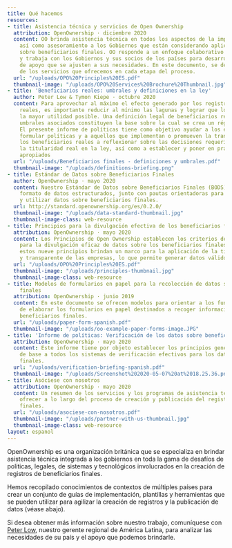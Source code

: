 ```yaml
---
title: Qué hacemos
resources:
- title: Asistencia técnica y servicios de Open Ownership
  attribution: OpenOwnership · diciembre 2020
  content: OO brinda asistencia técnica en todos los aspectos de la implementación,
    así como asesoramiento a los Gobiernos que están considerando aplicar reformas
    sobre beneficiarios finales. OO responde a un enfoque colaborativo y adaptado,
    y trabaja con los Gobiernos y sus socios de los países para desarrollar paquetes
    de apoyo que se ajusten a sus necesidades. En este documento, se describen ejemplos
    de los servicios que ofrecemos en cada etapa del proceso.
  url: "/uploads/OPO%20Principles%20ES.pdf"
  thumbnail-image: "/uploads/OPO%20Services%20Brochure%20Thumbnail.jpg"
- title: 'Beneficiarios reales: umbrales y definiciones en la ley'
  author: Peter Low & Tymon Kiepe · octubre 2020
  content: Para aprovechar al máximo el efecto generado por los registros de beneficiarios
    reales, es importante reducir al mínimo las lagunas y lograr que los datos tengan
    la mayor utilidad posible. Una definición legal de beneficiarios reales y sus
    umbrales asociados constituyen la base sobre la cual se crea un régimen de divulgación.
    El presente informe de políticas tiene como objetivo ayudar a los encargados de
    formular políticas y a aquellos que implementan o promueven la transparencia sobre
    los beneficiarios reales a reflexionar sobre las decisiones requeridas para definir
    la titularidad real en la ley, así como a establecer y poner en práctica umbrales
    apropiados
  url: "/uploads/Beneficiarios finales - definiciones y umbrales.pdf"
  thumbnail-image: "/uploads/definitions-briefing.png"
- title: Estándar de Datos sobre Beneficiarios Finales
  author: OpenOwnership · mayo 2020
  content: Nuestro Estándar de Datos sobre Beneficiarios Finales (BODS) ofrece un
    formato de datos estructurados, junto con pautas orientadoras para reunir, compartir
    y utilizar datos sobre beneficiarios finales.
  url: http://standard.openownership.org/es/0.2.0/
  thumbnail-image: "/uploads/data-standard-thumbnail.jpg"
  thumbnail-image-class: web-resource
- title: Principios para la divulgación efectiva de los beneficiarios finales
  attribution: OpenOwnership · mayo 2020
  content: Los Principios de Open Ownership establecen los criterios de referencia
    para la divulgación eficaz de datos sobre los beneficiarios finales. En su conjunto,
    estos nueve principios brindan un marco para la aplicación de la titularidad integral
    y transparente de las empresas, lo que permite generar datos válidos y utilizables.
  url: "/uploads/OPO%20Principles%20ES.pdf"
  thumbnail-image: "/uploads/principles-thumbnail.jpg"
  thumbnail-image-class: web-resource
- title: Modelos de formularios en papel para la recolección de datos sobre beneficiarios
    finales
  attribution: OpenOwnership · junio 2019
  content: En este documento se ofrecen modelos para orientar a los funcionarios encargados
    de elaborar los formularios en papel destinados a recoger información sobre los
    beneficiarios finales.
  url: "/uploads/paper-form-spanish.pdf"
  thumbnail-image: "/uploads/oo-example-paper-forms-image.JPG"
- title: 'Informe de políticas: Verificación de los datos sobre beneficiarios finales'
  attribution: OpenOwnership · mayo 2020
  content: Este informe tiene por objeto establecer los principios generales que sirven
    de base a todos los sistemas de verificación efectivos para los datos sobre beneficiarios
    finales.
  url: "/uploads/verification-briefing-spanish.pdf"
  thumbnail-image: "/uploads/Screenshot%202020-05-07%20at%2018.25.36.png"
- title: Asóciese con nosotros
  attribution: OpenOwnership · mayo 2020
  content: Un resumen de los servicios y los programas de asistencia técnica que podemos
    ofrecer a lo largo del proceso de creación y publicación del registro sobre beneficiarios
    finales.
  url: "/uploads/asociese-con-nosotros.pdf"
  thumbnail-image: "/uploads/partner-with-us-thumbnail.jpg"
  thumbnail-image-class: web-resource
layout: espanol
---
```


OpenOwnership es una organización británica que se especializa en brindar asistencia técnica integrada a los gobiernos en toda la gama de desafíos de políticas, legales, de sistemas y tecnológicos involucrados en la creación de registros de beneficiarios finales.

Hemos recopilado conocimientos de contextos de múltiples países para crear un conjunto de guías de implementación, plantillas y herramientas que se pueden utilizar para agilizar la creación de registros y la publicación de datos (véase abajo).

Si desea obtener más información sobre nuestro trabajo, comuníquese con <a href="mailto:peter@openownership.org">Peter Low</a>, nuestro gerente regional de América Latina, para analizar las necesidades de su país y el apoyo que podemos brindarle.
